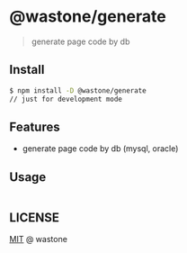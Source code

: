 # @wastone/generate

> generate page code by db

## Install

```bash
$ npm install -D @wastone/generate
// just for development mode
```

## Features

- generate page code by db (mysql, oracle)

## Usage

```bash
```
## LICENSE
[MIT](https://github.com/liuxing/translator-cli/blob/master/LICENSE) @ wastone
